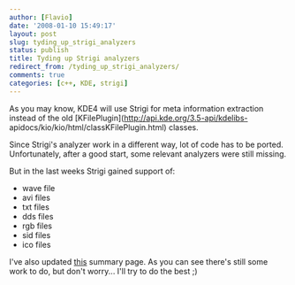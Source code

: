 ```yaml
---
author: [Flavio]
date: '2008-01-10 15:49:17'
layout: post
slug: tyding_up_strigi_analyzers
status: publish
title: Tyding up Strigi analyzers
redirect_from: /tyding_up_strigi_analyzers/
comments: true
categories: [c++, KDE, strigi]
---
```


As you may know, KDE4 will use Strigi for meta information extraction instead
of the old [KFilePlugin](http://api.kde.org/3.5-api/kdelibs-
apidocs/kio/kio/html/classKFilePlugin.html) classes.

Since Strigi's analyzer work in a different way, lot of code has to be ported.
Unfortunately, after a good start, some relevant analyzers were still missing.

But in the last weeks Strigi gained support of:

  * wave file
  * avi files
  * txt files
  * dds files
  * rgb files
  * sid files
  * ico files

I've also updated [this](http://wiki.kde.org/tiki-index.php?page=Porting+KFilePlugin+Progress) summary page. As you can see
there's still some work to do, but don't worry... I'll try to do the best ;)
